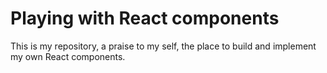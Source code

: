 # Playing with React components

This is my repository, a praise to my self, the place to build and implement my own React components.
